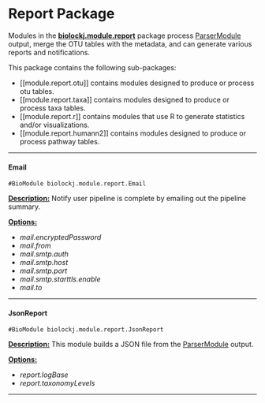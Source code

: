# Report Package

Modules in the **[biolockj.module.report](https://msioda.github.io/BioLockJ/docs/biolockj/module/report/package-summary.html)** package process [ParserModule](https://msioda.github.io/BioLockJ/docs/biolockj/module/implicit/parser/ParserModule.html) output, merge the OTU tables with the metadata, and can generate various reports and notifications.

This package contains the following sub-packages:

  * [[module.report.otu]] contains modules designed to produce or process otu tables.
  * [[module.report.taxa]] contains modules designed to produce or process taxa tables.
  * [[module.report.r]] contains modules that use R to generate statistics and/or visualizations.
  * [[module.report.humann2]] contains modules designed to produce or process pathway tables.

---

#### Email
`#BioModule biolockj.module.report.Email`

[**Description:**](https://msioda.github.io/BioLockJ/docs/biolockj/module/report/Email.html "view javadoc")  Notify user pipeline is complete by emailing out the pipeline summary.

[**Options:**](../wiki/Configuration#mail "view option descriptions")

   - *mail.encryptedPassword* 
   - *mail.from*
   - *mail.smtp.auth*
   - *mail.smtp.host*
   - *mail.smtp.port*
   - *mail.smtp.starttls.enable*
   - *mail.to*

---

#### JsonReport
`#BioModule biolockj.module.report.JsonReport`

[**Description:**](https://msioda.github.io/BioLockJ/docs/biolockj/module/report/JsonReport.html "view javadoc")  This module builds a JSON file from the [ParserModule](https://msioda.github.io/BioLockJ/docs/biolockj/module/implicit/parser/ParserModule.html) output.

[**Options:**](../wiki/Configuration#report "view option descriptions") 

   - *report.logBase*
   - *report.taxonomyLevels*

---